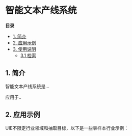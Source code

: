 # 智能文本产线系统

 **目录**

- [1. 简介](#简介)
- [2. 应用示例](#应用示例)
- [3. 使用说明](#使用说明)
  - [3.1 检索](#检索)


<a name="简介"></a>

## 1. 简介

智能文本产线系统是...

应用于..

<a name="应用示例"></a>

## 2. 应用示例

UIE不限定行业领域和抽取目标，以下是一些零样本行业示例：
